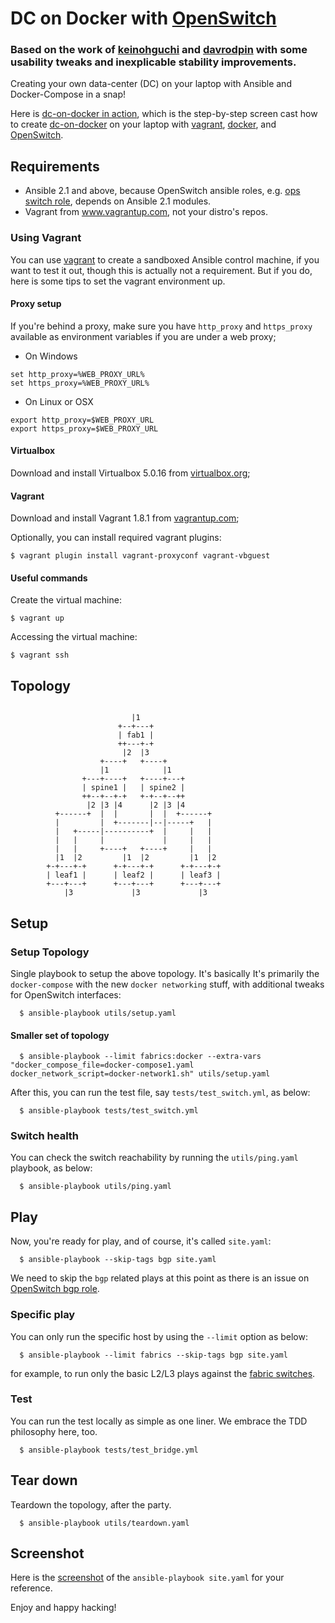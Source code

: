 # DC on Docker with [OpenSwitch](http://www.openswitch.net)
### Based on the work of [keinohguchi](https://github.com/keinohguchi/dc-on-docker) and [davrodpin](https://github.com/davrodpin/dc-on-docker) with some usability tweaks and inexplicable stability improvements.

Creating your own data-center (DC) on your laptop with Ansible and
Docker-Compose in a snap!

Here is [dc-on-docker in action](https://asciinema.org/a/44142),
which is the step-by-step screen cast how to create
[dc-on-docker](https://github.com/keinohguchi/dc-on-docker)
on your laptop with [vagrant](http://vagrantup.com),
[docker](http://docker.com), and [OpenSwitch](http://openswitch.net).

## Requirements

- Ansible 2.1 and above, because OpenSwitch ansible roles, e.g. [ops switch role](http://github.com/keinohguchi/ops-switch-role), depends on Ansible 2.1 modules.
- Vagrant from www.vagrantup.com, not your distro's repos.

### Using Vagrant

You can use [vagrant](http://vagrantup.com) to create a sandboxed Ansible
control machine, if you want to test it out, though this is actually not
a requirement.  But if you do, here is some tips to set the vagrant
environment up.

#### Proxy setup

If you're behind a proxy, make sure you have `http_proxy` and `https_proxy`
available as environment variables if you are under a web proxy;

* On Windows

```
set http_proxy=%WEB_PROXY_URL%
set https_proxy=%WEB_PROXY_URL%
```

* On Linux or OSX

```
export http_proxy=$WEB_PROXY_URL
export https_proxy=$WEB_PROXY_URL
```

#### Virtualbox

Download and install Virtualbox 5.0.16 from [virtualbox.org](https://www.virtualbox.org/wiki/Downloads);

#### Vagrant

Download and install Vagrant 1.8.1 from [vagrantup.com](https://releases.hashicorp.com/vagrant/1.8.1);

Optionally, you can install required vagrant plugins:

```
$ vagrant plugin install vagrant-proxyconf vagrant-vbguest
```

#### Useful commands

Create the virtual machine:

```
$ vagrant up
```

Accessing the virtual machine:

```
$ vagrant ssh
```

## Topology

```

                           |1
                        +--+---+
                        | fab1 |
                        ++---+-+
                         |2  |3
                    +----+   +----+
                    |1            |1
                +---+----+   +----+---+
                | spine1 |   | spine2 |
                ++--+--+-+   +-+--+--++
                 |2 |3 |4      |2 |3 |4
          +------+  |  |       |  |  +------+
          |         |  +-------|--|-----+   |
          |   +-----|----------+  |     |   |
          |   |     |             |     |   |
          |   |     +----+   +----+     |   |
          |1  |2         |1  |2         |1  |2
        +-+---+-+      +-+---+-+      +-+---+-+
        | leaf1 |      | leaf2 |      | leaf3 |
        +---+---+      +---+---+      +---+---+
            |3             |3             |3

```

## Setup

### Setup Topology

Single playbook to setup the above topology.  It's basically
It's primarily the `docker-compose` with the new `docker networking`
stuff, with additional tweaks for OpenSwitch interfaces:

```
  $ ansible-playbook utils/setup.yaml
```

#### Smaller set of topology

```
  $ ansible-playbook --limit fabrics:docker --extra-vars "docker_compose_file=docker-compose1.yaml docker_network_script=docker-network1.sh" utils/setup.yaml
```

After this, you can run the test file, say `tests/test_switch.yml`, as below:

```
  $ ansible-playbook tests/test_switch.yml
```

### Switch health

You can check the switch reachability by running the `utils/ping.yaml`
playbook, as below:

```
  $ ansible-playbook utils/ping.yaml
```

## Play

Now, you're ready for play, and of course, it's called `site.yaml`:

```
  $ ansible-playbook --skip-tags bgp site.yaml
```

We need to skip the `bgp` related plays at this point as there is
an issue on [OpenSwitch bgp role](https://github.com/keinohguchi/ops-bgp-role).

### Specific play

You can only run the specific host by using the `--limit` option
as below:

```
  $ ansible-playbook --limit fabrics --skip-tags bgp site.yaml
```

for example, to run only the basic L2/L3 plays against the
[fabric switches](hosts).

### Test

You can run the test locally as simple as one liner.  We embrace the
TDD philosophy here, too.

```
  $ ansible-playbook tests/test_bridge.yml
```

## Tear down

Teardown the topology, after the party.

```
  $ ansible-playbook utils/teardown.yaml
```

## Screenshot

Here is the [screenshot](https://gist.github.com/keinohguchi/fa22e11f65489ac6ad94707960a26c26)
of the `ansible-playbook site.yaml` for your reference.

Enjoy and happy hacking!
